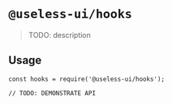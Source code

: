 # `@useless-ui/hooks`

> TODO: description

## Usage

```
const hooks = require('@useless-ui/hooks');

// TODO: DEMONSTRATE API
```
